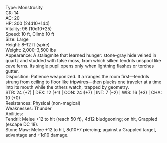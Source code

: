 Type: Monstrosity  
CR: 14  
AC: 20  
HP: 300 (24d10+144)  
Vitality: 96 (10d10+25)  
Speed: 10 ft, Climb 10 ft  
Size: Large  
Height: 8–12 ft (spire)  
Weight: 2,000–3,500 lbs  
Appearance: A stalagmite that learned hunger: stone-gray hide veined in quartz and studded with false moss, from which silken tendrils unspool like cave ferns. Its single pupil opens only when lightning flashes or torches gutter.  
Disposition: Patience weaponized. It arranges the room first—tendrils strung from ceiling to floor like tripwires—then plucks one traveler at a time into its mouth while the others watch, trapped by geometry.  
STR: 24 (+7) | DEX: 12 (+1) | CON: 24 (+7) | INT: 7 (−2) | WIS: 16 (+3) | CHA: 10 (+0)  
Resistances: Physical (non-magical)  
Weaknesses: Thunder  
Abilities:  
Tendril: Melee +12 to hit (reach 50 ft), 4d12 bludgeoning; on hit, Grappled (escape DC 18).  
Stone Maw: Melee +12 to hit, 8d10+7 piercing; against a Grappled target, advantage and +1d10 damage.